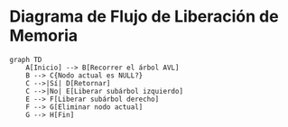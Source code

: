 # Diagrama de Flujo de Liberación de Memoria

```mermaid
graph TD
    A[Inicio] --> B[Recorrer el árbol AVL]
    B --> C{Nodo actual es NULL?}
    C -->|Sí| D[Retornar]
    C -->|No| E[Liberar subárbol izquierdo]
    E --> F[Liberar subárbol derecho]
    F --> G[Eliminar nodo actual]
    G --> H[Fin]
